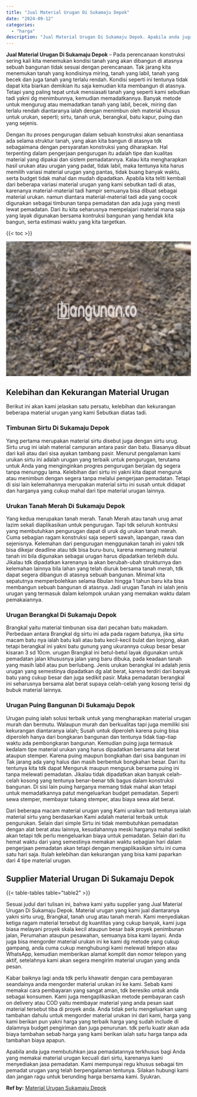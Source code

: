 ```yaml
---
title: "Jual Material Urugan Di Sukamaju Depok"
date: "2024-09-12"
categories: 
  - "harga"
description: "Jual Material Urugan Di Sukamaju Depok. Apabila anda juga membutuhkan jasa pemadatannya terkhusus bagi Anda yang memakai material urugan kecuali dari sirtu,..."
---
```


**Jual Material Urugan Di Sukamaju Depok** – Pada perencanaan konstruksi sering kali kita menemukan kondisi tanah yang akan dibangun di atasnya sebuah bangunan tidak sesuai dengan perencanaan. Tak jarang kita menemukan tanah yang kondisinya miring, tanah yang labil, tanah yang becek dan juga tanah yang terlalu rendah. Kondisi seperti ini tentunya tidak dapat kita biarkan demikian itu saja kemudian kita membangun di atasnya. Tetapi yang paling tepat untuk mensiasati tanah yang seperti kami sebutkan tadi yakni dg menimbunnya, kemudian memadatkannya. Banyak metode untuk mengurug atau memadatkan tanah yang labil, becek, miring dan terlalu rendah diantaranya ialah dengan menimbun oleh material khusus untuk urukan, seperti; sirtu, tanah uruk, berangkal, batu kapur, puing dan yang sejenis.

Dengan itu proses pengurugan dalam sebuah konstruksi akan senantiasa ada selama struktur tanah, yang akan kita bangun di atasnya tdk sebagaimana dengan persyaratan konstruksi yang diharapkan. Hal terpenting dalam pengerjaan pengurugan itu adalah tipe dan kualitas material yang dipakai dan sistem pemadatannya. Kalau kita mengharapkan hasil urukan atau urugan yang padat, tidak labil, maka tentunya kita harus memilih variasi material urugan yang pantas, tidak buang banyak waktu, serta budget tidak mahal dan mudah dipadatkan. Apabila kita teliti kembali dari beberapa variasi material urugan yang kami sebutkan tadi di atas, karenanya material-material tadi hampir semuanya bisa dibuat sebagai material urukan. namun diantara material-material tadi ada yang cocok digunakan sebagai timbunan tanpa pemadatan dan ada juga yang mesti lewat pemadatan. Dari itu kita seharusnya mempelajari material mana saja yang layak digunakan bersama kontruksi bangunan yang hendak kita bangun, serta estimasi waktu yang kita targetkan.

{{< toc >}}

![Jual Material Urugan Di Sukamaju Depok](/images/jual-urugan-24.png)

## Kelebihan dan Kekurangan Material Urugan

Berikut ini akan kami jelaskan satu persatu, kelebihan dan kekurangan beberapa material urugan yang kami Sebutkan diatas tadi.

### Timbunan Sirtu Di Sukamaju Depok

Yang pertama merupakan material sirtu disebut juga dengan sirtu urug. Sirtu urug ini ialah material campuran antara pasir dan batu. Biasanya dibuat dari kali atau dari sisa ayakan tambang pasir. Menurut pengalaman kami urukan sirtu ini adalah urugan yang terbaik untuk pengurugan, terutama untuk Anda yang menginginkan progres pengurugan berjalan dg segera tanpa menunggu lama. Kelebihan dari sirtu ini yakni kita dapat menguruk atau menimbun dengan segera tanpa melalui pengerjaan pemadatan. Tetapi di sisi lain kelemahannya merupakan material sirtu ini susah untuk didapat dan harganya yang cukup mahal dari tipe material urugan lainnya.

### Urukan Tanah Merah Di Sukamaju Depok

Yang kedua merupakan tanah merah. Tanah Merah atau tanah urug amat lazim sekali diaplikasikan untuk pengurugan. Tapi tdk seluruh kontruksi yang membutuhkan pengurugan dapat di uruk dg urukan tanah merah. Cuma sebagian ragam konstruksi saja seperti sawah, lapangan, rawa dan sejenisnya. Kelemahan dari pengurugan menggunakan tanah ini yakni tdk bisa dikejar deadline atau tdk bisa buru-buru, karena memang material tanah ini bila digunakan sebagai urugan harus dipadatkan terlebih dulu. Jikalau tdk dipadatkan karenanya ia akan berubah-ubah strukturnya dan kelemahan lainnya bila lahan yang telah diuruk bersama tanah merah, tdk dapat segera dibangun di atasnya sebuah bangunan. Minimal kita sepatutnya memperbolehkan selama 6bulan hingga 1 tahun baru kita bisa membangun sebuah bangunan di atasnya. Jadi urugan Tanah ini ialah jenis urugan yang termasuk dalam kelompok urukan yang memakan waktu dalam pemakaiannya.

### Urugan Berangkal Di Sukamaju Depok

Brangkal yaitu material timbunan sisa dari pecahan batu makadam. Perbedaan antara Brangkal dg sirtu ini ada pada ragam batunya, jika sirtu macam batu nya ialah batu kali atau batu kecil-kecil bulat dan lonjong, akan tetapi berangkal ini yakni batu gunung yang ukurannya cukup besar besar kisaran 3 sd 10cm. urugan Brangkal ini betul-betul layak digunakan untuk pemadatan jalan khususnya jalan yang baru dibuka, pada keadaan tanah yang masih labil atau pun berlubang. Jenis urukan berangkal ini adalah jenis urugan yang semestinya dipadatkan dg alat berat, karena terdiri dari banyak batu yang cukup besar dan juga sedikit pasir. Maka pemadatan berangkal ini seharusnya bersama alat berat supaya celah-celah yang kosong terisi dg bubuk material lainnya.

### Urugan Puing Bangunan Di Sukamaju Depok

Urugan puing ialah solusi terbaik untuk yang mengharapkan material urugan murah dan bermutu. Walaupun murah dan berkualitas tapi juga memiliki sisi kekurangan diantaranya ialah; Susah untuk diperoleh karena puing bisa diperoleh hanya dari bongkaran bangunan dan tentunya tidak tiap-tiap waktu ada pembongkaran bangunan. Kemudian puing juga termasuk kedalam tipe material urukan yang harus dipadatkan bersama alat berat ataupun stemper. Karena puing maupun bongkahan dari sisa bangunan ini Tak jarang ada yang halus dan masih berbentuk bongkahan besar. Dari itu tentunya kita tdk dapat Menguruk maupun menguruk bersama puing ini tanpa melewati pemadatan. Jikalau tidak dipadatkan akan banyak celah-celah kosong yang tentunya benar-benar tdk bagus dalam konstruksi bangunan. Di sisi lain puing harganya memang tidak mahal akan tetapi untuk memadatkannya patut mengeluarkan budget pemadatan. Seperti sewa stemper, membayar tukang stemper, atau biaya sewa alat berat.

Dari beberapa macam material urugan yang Kami uraikan tadi tentunya ialah material sirtu yang berdasarkan Kami adalah material terbaik untuk pengurukan. Selain dari simple Sirtu ini tidak membutuhkan pemadatan dengan alat berat atau lainnya, kesudahannya meski harganya mahal sedikit akan tetapi tdk perlu mengeluarkan biaya untuk pemadatan. Selain dari itu hemat waktu dari yang semestinya memakan waktu sebagian hari dalam pengerjaan pemadatan akan tetapi dengan mengaplikasikan sirtu ini cuma satu hari saja. Itulah kelebihan dan kekurangan yang bisa kami paparkan dari 4 tipe material urugan.

## Supplier Material Urugan Di Sukamaju Depok

{{< table-tables table="table2" >}}

Sesuai judul dari tulisan ini, bahwa kami yaitu supplier yang Jual Material Urugan Di Sukamaju Depok. Material urugan yang kami jual diantaranya yakni sirtu urug, Brangkal, tanah urug atau tanah merah. Kami menyediakan ketiga ragam material tersebut dg kuantitas yang cukup banyak, kami juga biasa melayani proyek skala kecil ataupun besar baik proyek penimbunan jalan, Perumahan ataupun pesawahan, semuanya bisa kami layani. Anda juga bisa mengorder material urukan ini ke kami dg metode yang cukup gampang, anda cuma cukup menghubungi kami melewati telepon atau WhatsApp, kemudian memberikan alamat komplit dan nomor telepon yang aktif, setelahnya kami akan segera mengirim material urugan yang anda pesan.

Kabar baiknya lagi anda tdk perlu khawatir dengan cara pembayaran seandainya anda mengorder material urukan ini ke kami. Sebab kami memakai cara pembayaran yang sangat aman, tdk beresiko untuk anda sebagai konsumen. Kami juga mengaplikasikan metode pembayaran cash on delivery atau COD yaitu membayar material yang anda pesan saat material tersebut tiba di proyek anda. Anda tidak perlu mengeluarkan uang tambahan dahulu untuk mengorder material urukan ini dari kami, harga yang kami berikan pun yakni harga yang terbaik harga yang sudah include di dalamnya budget pengiriman dan juga penurunan. tdk perlu kuatir akan ada biaya tambahan sebab harga yang kami berikan ialah satu harga tanpa ada tambahan biaya apapun.

Apabila anda juga membutuhkan jasa pemadatannya terkhusus bagi Anda yang memakai material urugan kecuali dari sirtu, karenanya kami menyediakan jasa pemadatan. Kami mempunyai regu khusus sebagai tim pemadat urugan yang telah berpengalaman tentunya. Silakan hubungi kami dan jangan ragu untuk berunding harga bersama kami. Syukran.

**Ref by:** [Material Urugan Sukamaju Depok](https://id.wikipedia.org/wiki/Material)
